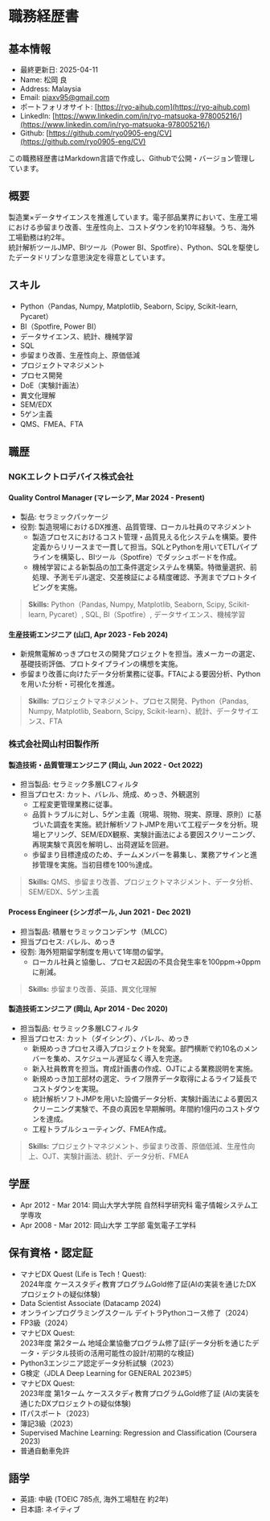 # 職務経歴書

## 基本情報

- 最終更新日: 2025-04-11
- Name: 松岡 良
- Address: Malaysia
- Email: piaxv95@gmail.com
- ポートフォリオサイト: [https://ryo-aihub.com](https://ryo-aihub.com)
- LinkedIn: [https://www.linkedin.com/in/ryo-matsuoka-978005216/](https://www.linkedin.com/in/ryo-matsuoka-978005216/)
- Github: [https://github.com/ryo0905-eng/CV](https://github.com/ryo0905-eng/CV)

この職務経歴書はMarkdown言語で作成し、Githubで公開・バージョン管理しています。

## 概要

製造業×データサイエンスを推進しています。電子部品業界において、生産工場における歩留まり改善、生産性向上、コストダウンを約10年経験。うち、海外工場勤務は約2年。  
統計解析ツールJMP、BIツール（Power BI、Spotfire）、Python、SQLを駆使したデータドリブンな意思決定を得意としています。

## スキル

- Python（Pandas, Numpy, Matplotlib, Seaborn, Scipy, Scikit-learn, Pycaret）
- BI（Spotfire, Power BI）
- データサイエンス、統計、機械学習
- SQL
- 歩留まり改善、生産性向上、原価低減
- プロジェクトマネジメント
- プロセス開発
- DoE（実験計画法）
- 異文化理解
- SEM/EDX
- 5ゲン主義
- QMS、FMEA、FTA

<div style="page-break-before:always"></div>

## 職歴

### NGKエレクトロデバイス株式会社

#### Quality Control Manager (マレーシア, Mar 2024 - Present)

- 製品: セラミックパッケージ
- 役割: 製造現場におけるDX推進、品質管理、ローカル社員のマネジメント
  - 製造プロセスにおけるコスト管理・品質見える化システムを構築。要件定義からリリースまで一貫して担当。SQLとPythonを用いてETLパイプラインを構築し、BIツール（Spotfire）でダッシュボードを作成。
  - 機械学習による新製品の加工条件選定システムを構築。特徴量選択、前処理、予測モデル選定、交差検証による精度確認、予測までプロトタイピングを実施。

> **Skills:** Python（Pandas, Numpy, Matplotlib, Seaborn, Scipy, Scikit-learn, Pycaret）, SQL, BI（Spotfire）, データサイエンス、機械学習

#### 生産技術エンジニア (山口, Apr 2023 - Feb 2024)

- 新規無電解めっきプロセスの開発プロジェクトを担当。液メーカーの選定、基礎技術評価、プロトタイプラインの構想を実施。
- 歩留まり改善に向けたデータ分析業務に従事。FTAによる要因分析、Pythonを用いた分析・可視化を推進。

> **Skills:** プロジェクトマネジメント、プロセス開発、Python（Pandas, Numpy, Matplotlib, Seaborn, Scipy, Scikit-learn）、統計、データサイエンス、FTA

<div style="page-break-before:always"></div>

### 株式会社岡山村田製作所

#### 製造技術・品質管理エンジニア (岡山, Jun 2022 - Oct 2022)

- 担当製品: セラミック多層LCフィルタ
- 担当プロセス: カット、バレル、焼成、めっき、外観選別
  - 工程変更管理業務に従事。
  - 品質トラブルに対し、5ゲン主義（現場、現物、現実、原理、原則）に基づいた調査を実施。統計解析ソフトJMPを用いて工程データを分析。現場ヒアリング、SEM/EDX観察、実験計画法による要因スクリーニング、再現実験で真因を解明し、出荷遅延を回避。
  - 歩留まり目標達成のため、チームメンバーを募集し、業務アサインと進捗管理を実施。当初目標を100％達成。

> **Skills:** QMS、歩留まり改善、プロジェクトマネジメント、データ分析、SEM/EDX、5ゲン主義

#### Process Engineer (シンガポール, Jun 2021 - Dec 2021)

- 担当製品: 積層セラミックコンデンサ（MLCC）
- 担当プロセス: バレル、めっき
- 役割: 海外短期留学制度を用いて1年間の留学。
  - ローカル社員と協働し、プロセス起因の不具合発生率を100ppm→0ppmに削減。

> **Skills:** 歩留まり改善、英語、異文化理解

#### 製造技術エンジニア (岡山, Apr 2014 - Dec 2020)

- 担当製品: セラミック多層LCフィルタ
- 担当プロセス: カット（ダイシング）、バレル、めっき
  - 新規めっきプロセス導入プロジェクトを発案。部門横断で約10名のメンバーを集め、スケジュール遅延なく導入を完遂。
  - 新入社員教育を担当。育成計画書の作成、OJTによる業務説明を実施。
  - 新規めっき加工部材の選定、ライフ限界データ取得によるライフ延長でコストダウンを実現。
  - 統計解析ソフトJMPを用いた設備データ分析、実験計画法による要因スクリーニング実験で、不良の真因を早期解明。年間約1億円のコストダウンを達成。
  - 工程トラブルシューティング、FMEA作成。

> **Skills:** プロジェクトマネジメント、歩留まり改善、原価低減、生産性向上、OJT、実験計画法、統計、データ分析、FMEA

<div style="page-break-before:always"></div>

## 学歴

- Apr 2012 - Mar 2014: 岡山大学大学院 自然科学研究科 電子情報システム工学専攻
- Apr 2008 - Mar 2012: 岡山大学 工学部 電気電子工学科

## 保有資格・認定証

- マナビDX Quest (Life is Tech！Quest):  
  2024年度 ケーススタディ教育プログラムGold修了証(AIの実装を通じたDXプロジェクトの疑似体験)
- Data Scientist Associate (Datacamp 2024)
- オンラインプログラミングスクール デイトラPythonコース修了（2024）
- FP3級（2024）
- マナビDX Quest:  
2023年度 第2ターム 地域企業協働プログラム修了証(データ分析を通じたデータ・デジタル技術の活用可能性の設計/初期的な検証)
- Python3エンジニア認定データ分析試験（2023）
- G検定（JDLA Deep Learning for GENERAL 2023#5）
- マナビDX Quest:  
2023年度 第1ターム ケーススタディ教育プログラムGold修了証 (AIの実装を通じたDXプロジェクトの疑似体験)
- ITパスポート（2023）
- 簿記3級（2023）
- Supervised Machine Learning: Regression and Classification (Coursera 2023)
- 普通自動車免許

## 語学
- 英語: 中級 (TOEIC 785点, 海外工場駐在 約2年)
- 日本語: ネイティブ
